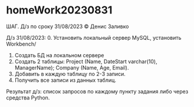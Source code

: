 # homeWork20230831
ШАГ. Д/з по сроку 31/08/2023 © Денис Заливко

Д/з 31/08/2023:
0. Установить локальный сервер MySQL, установить Workbench/
1. Создать БД на локальном сервере
2. Создать 2 таблицы: Project (Name, DateStart varchar(10), ManagerName); Company (Name, Age, Email).
3. Добавить в каждую таблицу по 2-3 записи.
4. Получить все записи из данных таблиц.

Результат д/з: список запросов по каждому пункту задания либо через средства Python.
